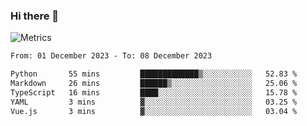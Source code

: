### Hi there 👋

![Metrics](https://github.com/radoapx/radoapx/blob/main/github-metrics.svg)

<!--START_SECTION:waka-->

```txt
From: 01 December 2023 - To: 08 December 2023

Python       55 mins         █████████████▒░░░░░░░░░░░   52.83 %
Markdown     26 mins         ██████▒░░░░░░░░░░░░░░░░░░   25.06 %
TypeScript   16 mins         ████░░░░░░░░░░░░░░░░░░░░░   15.78 %
YAML         3 mins          ▓░░░░░░░░░░░░░░░░░░░░░░░░   03.25 %
Vue.js       3 mins          ▓░░░░░░░░░░░░░░░░░░░░░░░░   03.04 %
```

<!--END_SECTION:waka-->

<!--
**radoapx/radoapx** is a ✨ _special_ ✨ repository because its `README.md` (this file) appears on your GitHub profile.

Here are some ideas to get you started:

- 🔭 I’m currently working on ...
- 🌱 I’m currently learning ...
- 👯 I’m looking to collaborate on ...
- 🤔 I’m looking for help with ...
- 💬 Ask me about ...
- 📫 How to reach me: ...
- 😄 Pronouns: ...
- ⚡ Fun fact: ...
-->
